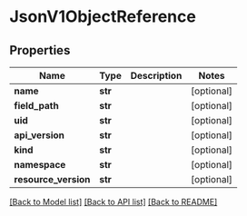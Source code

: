 # JsonV1ObjectReference


## Properties
Name | Type | Description | Notes
------------ | ------------- | ------------- | -------------
**name** | **str** |  | [optional] 
**field_path** | **str** |  | [optional] 
**uid** | **str** |  | [optional] 
**api_version** | **str** |  | [optional] 
**kind** | **str** |  | [optional] 
**namespace** | **str** |  | [optional] 
**resource_version** | **str** |  | [optional] 

[[Back to Model list]](../README.md#documentation-for-models) [[Back to API list]](../README.md#documentation-for-api-endpoints) [[Back to README]](../README.md)


